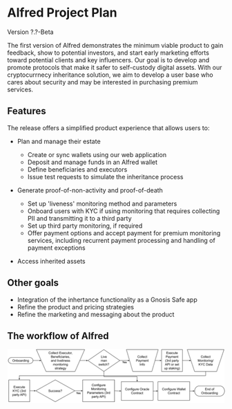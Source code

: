 # Alfred Project Plan
Version ?.?-Beta

The first version of Alfred demonstrates the minimum viable product to gain feedback, show to potential investors, and start early marketing efforts toward potential clients and key influencers. Our goal is to develop and promote protocols that make it safer to self-custody digital assets. With our cryptocurrnecy inheritance solution, we aim to develop a user base who cares about security and may be interested in purchasing premium services.

## Features
The release offers a simplified product experience that allows users to:

- Plan and manage their estate
  - Create or sync wallets using our web application
  - Deposit and manage funds in an Alfred wallet
  - Define beneficiaries and executors 
  - Issue test requests to simulate the inheritance process

- Generate proof-of-non-activity and proof-of-death
  - Set up 'liveness' monitoring method and parameters
  - Onboard users with KYC if using monitoring that requires collecting PII and transmitting it to a third party
  - Set up third party monitoring, if required
  - Offer payment options and accept payment for premium monitoring services, including recurrent payment processing and handling of payment exceptions   
  
- Access inherited assets

## Other goals
- Integration of the inhertance functionality as a Gnosis Safe app
- Refine the product and pricing strategies
- Refine the marketing and messaging about the product

## The workflow of Alfred

![Onboarding Flowchart](./onboarding-flowchart.svg)
